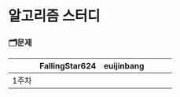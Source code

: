 # 알고리즘 스터디

### 🗂문제
| |FallingStar624|euijinbang||||
| :-: | :-: | :-: | :-: | :-: | :-: |
| 1주차<br> |  |  |  |  | |
